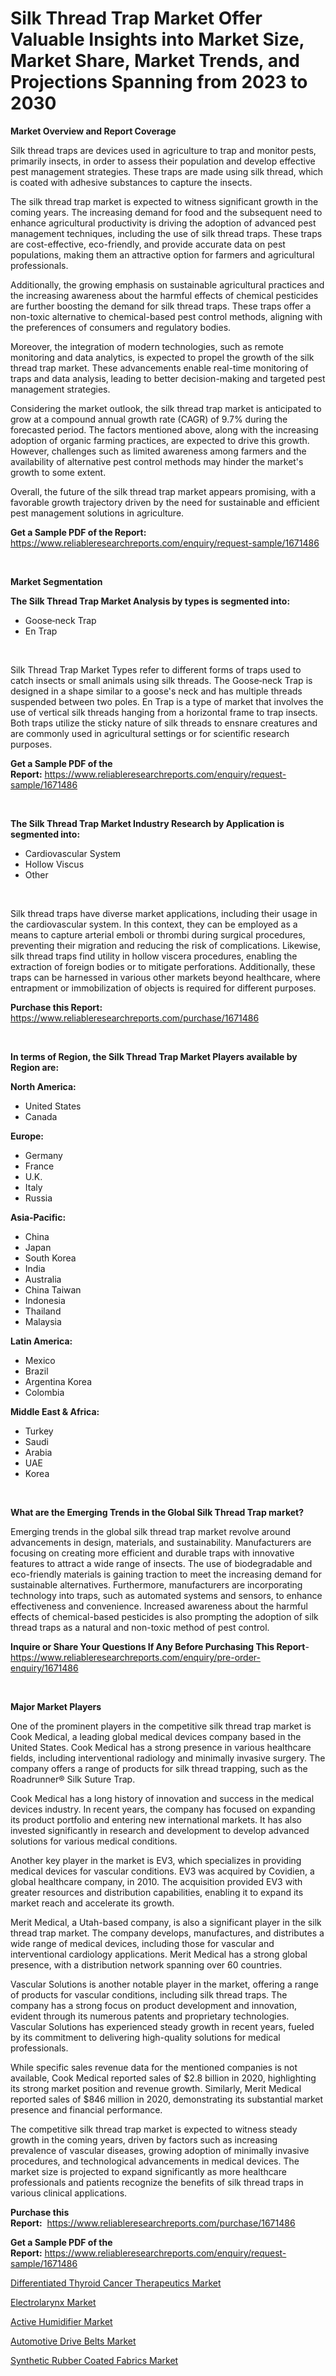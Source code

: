 <p><h1>Silk Thread Trap Market Offer Valuable Insights into Market Size, Market Share, Market Trends, and Projections Spanning from 2023 to 2030</h1></p><p><strong>Market Overview and Report Coverage</strong></p>
<p><p>Silk thread traps are devices used in agriculture to trap and monitor pests, primarily insects, in order to assess their population and develop effective pest management strategies. These traps are made using silk thread, which is coated with adhesive substances to capture the insects.</p><p>The silk thread trap market is expected to witness significant growth in the coming years. The increasing demand for food and the subsequent need to enhance agricultural productivity is driving the adoption of advanced pest management techniques, including the use of silk thread traps. These traps are cost-effective, eco-friendly, and provide accurate data on pest populations, making them an attractive option for farmers and agricultural professionals.</p><p>Additionally, the growing emphasis on sustainable agricultural practices and the increasing awareness about the harmful effects of chemical pesticides are further boosting the demand for silk thread traps. These traps offer a non-toxic alternative to chemical-based pest control methods, aligning with the preferences of consumers and regulatory bodies.</p><p>Moreover, the integration of modern technologies, such as remote monitoring and data analytics, is expected to propel the growth of the silk thread trap market. These advancements enable real-time monitoring of traps and data analysis, leading to better decision-making and targeted pest management strategies.</p><p>Considering the market outlook, the silk thread trap market is anticipated to grow at a compound annual growth rate (CAGR) of 9.7% during the forecasted period. The factors mentioned above, along with the increasing adoption of organic farming practices, are expected to drive this growth. However, challenges such as limited awareness among farmers and the availability of alternative pest control methods may hinder the market's growth to some extent.</p><p>Overall, the future of the silk thread trap market appears promising, with a favorable growth trajectory driven by the need for sustainable and efficient pest management solutions in agriculture.</p></p>
<p><strong>Get a Sample PDF of the Report:</strong> <a href="https://www.reliableresearchreports.com/enquiry/request-sample/1671486">https://www.reliableresearchreports.com/enquiry/request-sample/1671486</a></p>
<p>&nbsp;</p>
<p><strong>Market Segmentation</strong></p>
<p><strong>The Silk Thread Trap Market Analysis by types is segmented into:</strong></p>
<p><ul><li>Goose‐neck Trap</li><li>En Trap</li></ul></p>
<p>&nbsp;</p>
<p><p>Silk Thread Trap Market Types refer to different forms of traps used to catch insects or small animals using silk threads. The Goose‐neck Trap is designed in a shape similar to a goose's neck and has multiple threads suspended between two poles. En Trap is a type of market that involves the use of vertical silk threads hanging from a horizontal frame to trap insects. Both traps utilize the sticky nature of silk threads to ensnare creatures and are commonly used in agricultural settings or for scientific research purposes.</p></p>
<p><strong>Get a Sample PDF of the Report:</strong>&nbsp;<a href="https://www.reliableresearchreports.com/enquiry/request-sample/1671486">https://www.reliableresearchreports.com/enquiry/request-sample/1671486</a></p>
<p>&nbsp;</p>
<p><strong>The Silk Thread Trap Market Industry Research by Application is segmented into:</strong></p>
<p><ul><li>Cardiovascular System</li><li>Hollow Viscus</li><li>Other</li></ul></p>
<p>&nbsp;</p>
<p><p>Silk thread traps have diverse market applications, including their usage in the cardiovascular system. In this context, they can be employed as a means to capture arterial emboli or thrombi during surgical procedures, preventing their migration and reducing the risk of complications. Likewise, silk thread traps find utility in hollow viscera procedures, enabling the extraction of foreign bodies or to mitigate perforations. Additionally, these traps can be harnessed in various other markets beyond healthcare, where entrapment or immobilization of objects is required for different purposes.</p></p>
<p><strong>Purchase this Report:</strong>&nbsp; <a href="https://www.reliableresearchreports.com/purchase/1671486">https://www.reliableresearchreports.com/purchase/1671486</a></p>
<p>&nbsp;</p>
<p><strong>In terms of Region, the Silk Thread Trap Market Players available by Region are:</strong></p>
<p>
    <p> <strong> North America: </strong>
        <ul>
            <li>United States</li>
            <li>Canada</li>
        </ul>
        </p> 
    <p> <strong> Europe: </strong>
        <ul>
            <li>Germany</li>
            <li>France</li>
            <li>U.K.</li>
            <li>Italy</li>
            <li>Russia</li>
        </ul>
        </p> 
    <p> <strong> Asia-Pacific: </strong>
        <ul>
            <li>China</li>
            <li>Japan</li>
            <li>South Korea</li>
            <li>India</li>
            <li>Australia</li>
            <li>China Taiwan</li>
            <li>Indonesia</li>
            <li>Thailand</li>
            <li>Malaysia</li>
        </ul>
        </p> 
    <p> <strong> Latin America: </strong>
        <ul>
            <li>Mexico</li>
            <li>Brazil</li>
            <li>Argentina Korea</li>
            <li>Colombia</li>
        </ul>
        </p> 
    <p> <strong> Middle East & Africa: </strong>
        <ul>
            <li>Turkey</li>
            <li>Saudi</li>
            <li>Arabia</li>
            <li>UAE</li>
            <li>Korea</li>
        </ul>
    </p>
    </p>
<p>&nbsp;</p>
<p><strong>What are the Emerging Trends in the Global Silk Thread Trap market?</strong></p>
<p><p>Emerging trends in the global silk thread trap market revolve around advancements in design, materials, and sustainability. Manufacturers are focusing on creating more efficient and durable traps with innovative features to attract a wide range of insects. The use of biodegradable and eco-friendly materials is gaining traction to meet the increasing demand for sustainable alternatives. Furthermore, manufacturers are incorporating technology into traps, such as automated systems and sensors, to enhance effectiveness and convenience. Increased awareness about the harmful effects of chemical-based pesticides is also prompting the adoption of silk thread traps as a natural and non-toxic method of pest control.</p></p>
<p><strong>Inquire or Share Your Questions If Any Before Purchasing This Report</strong>- <a href="https://www.reliableresearchreports.com/enquiry/pre-order-enquiry/1671486">https://www.reliableresearchreports.com/enquiry/pre-order-enquiry/1671486</a></p>
<p>&nbsp;</p>
<p><strong>Major Market Players</strong></p>
<p><p>One of the prominent players in the competitive silk thread trap market is Cook Medical, a leading global medical devices company based in the United States. Cook Medical has a strong presence in various healthcare fields, including interventional radiology and minimally invasive surgery. The company offers a range of products for silk thread trapping, such as the Roadrunner® Silk Suture Trap. </p><p>Cook Medical has a long history of innovation and success in the medical devices industry. In recent years, the company has focused on expanding its product portfolio and entering new international markets. It has also invested significantly in research and development to develop advanced solutions for various medical conditions. </p><p>Another key player in the market is EV3, which specializes in providing medical devices for vascular conditions. EV3 was acquired by Covidien, a global healthcare company, in 2010. The acquisition provided EV3 with greater resources and distribution capabilities, enabling it to expand its market reach and accelerate its growth.</p><p>Merit Medical, a Utah-based company, is also a significant player in the silk thread trap market. The company develops, manufactures, and distributes a wide range of medical devices, including those for vascular and interventional cardiology applications. Merit Medical has a strong global presence, with a distribution network spanning over 60 countries.</p><p>Vascular Solutions is another notable player in the market, offering a range of products for vascular conditions, including silk thread traps. The company has a strong focus on product development and innovation, evident through its numerous patents and proprietary technologies. Vascular Solutions has experienced steady growth in recent years, fueled by its commitment to delivering high-quality solutions for medical professionals.</p><p>While specific sales revenue data for the mentioned companies is not available, Cook Medical reported sales of $2.8 billion in 2020, highlighting its strong market position and revenue growth. Similarly, Merit Medical reported sales of $846 million in 2020, demonstrating its substantial market presence and financial performance.</p><p>The competitive silk thread trap market is expected to witness steady growth in the coming years, driven by factors such as increasing prevalence of vascular diseases, growing adoption of minimally invasive procedures, and technological advancements in medical devices. The market size is projected to expand significantly as more healthcare professionals and patients recognize the benefits of silk thread traps in various clinical applications.</p></p>
<p><strong>Purchase this Report:</strong>&nbsp;&nbsp;<a href="https://www.reliableresearchreports.com/purchase/1671486">https://www.reliableresearchreports.com/purchase/1671486</a></p>
<p></p>
<p><strong>Get a Sample PDF of the Report:</strong>&nbsp;<a href="https://www.reliableresearchreports.com/enquiry/request-sample/1671486">https://www.reliableresearchreports.com/enquiry/request-sample/1671486</a></p>
<p><p><a href="https://medium.com/@isidrowolff1966/differentiated-thyroid-cancer-therapeutics-market-report-reveals-the-latest-trends-and-growth-57253a9669bf">Differentiated Thyroid Cancer Therapeutics Market</a></p><p><a href="https://www.linkedin.com/pulse/decoding-electrolarynx-market-deep-dive-latest-trends-segmentation-i56pf/">Electrolarynx Market</a></p><p><a href="https://www.linkedin.com/pulse/active-humidifier-market-size-growth-forecast-from-2023-2030-c1djf/">Active Humidifier Market</a></p><p><a href="https://github.com/rahu1505/Market-Research-Report-List-1/blob/main/automotive-drive-belts-market.md">Automotive Drive Belts Market</a></p><p><a href="https://github.com/rahu1506/Market-Research-Report-List-1/blob/main/synthetic-rubber-coated-fabrics-market.md">Synthetic Rubber Coated Fabrics Market</a></p></p>